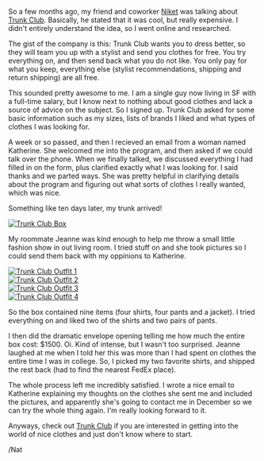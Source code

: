 So a few months ago, my friend and coworker [Niket](http://niketdesai.com/) was talking about [Trunk Club](http://trunkclub.com/?c=refkma). Basically, he stated that it was cool, but really expensive. I didn't entirely understand the idea, so I went online and researched.

The gist of the company is this: Trunk Club wants you to dress better, so they will team you up with a stylist and send you clothes for free. You try everything on, and then send back what you do not like. You only pay for what you keep, everything else (stylist recommendations, shipping and return shipping) are all free.

This sounded pretty awesome to me. I am a single guy now living in SF with a full-time salary, but I know next to nothing about good clothes and lack a source of advice on the subject. So I signed up. Trunk Club asked for some basic information such as my sizes, lists of brands I liked and what types of clothes I was looking for.

A week or so passed, and then I recieved an email from a woman named Katherine. She welcomed me into the program, and then asked if we could talk over the phone. When we finally talked, we discussed everything I had filled in on the form, plus clarified exactly what I was looking for. I said thanks and we parted ways. She was pretty helpful in clarifying details about the program and figuring out what sorts of clothes I really wanted, which was nice.

Something like ten days later, my trunk arrived!

[![Trunk Club Box](http://farm7.static.flickr.com/6053/6341352824_b9cd48cd8b_z.jpg)](http://www.flickr.com/photos/icco/6341352824/ "Trunk Club Box by Nat W, on Flickr")

My roommate Jeanne was kind enough to help me throw a small little fashion show in out living room. I tried stuff on and she took pictures so I could send them back with my oppinions to Katherine.

[![Trunk Club Outfit 1](http://farm7.static.flickr.com/6097/6341356004_7e3e5ab14a_m.jpg)](http://www.flickr.com/photos/icco/6341356004/ "Trunk Club Outfit 1 by Nat W, on Flickr")  
[![Trunk Club Outfit 2](http://farm7.static.flickr.com/6219/6341357772_fe993fd8e8_m.jpg)](http://www.flickr.com/photos/icco/6341357772/ "Trunk Club Outfit 2 by Nat W, on Flickr")  
[![Trunk Club Outfit 3](http://farm7.static.flickr.com/6220/6340610325_9657e83c8e_m.jpg)](http://www.flickr.com/photos/icco/6340610325/ "Trunk Club Outfit 3 by Nat W, on Flickr")  
[![Trunk Club Outfit 4](http://farm7.static.flickr.com/6229/6340612645_e810d77c13_m.jpg)](http://www.flickr.com/photos/icco/6340612645/ "Trunk Club Outfit 4 by Nat W, on Flickr")

So the box contained nine items (four shirts, four pants and a jacket). I tried everything on and liked two of the shirts and two pairs of pants.

I then did the dramatic envelope opening telling me how much the entire box cost: $1500. Oi. Kind of intense, but I wasn't too surprised. Jeanne laughed at me when I told her this was more than I had spent on clothes the entire time I was in college. So, I picked my two favorite shirts, and shipped the rest back (had to find the nearest FedEx place).

The whole process left me incredibly satisfied. I wrote a nice email to Katherine explaining my thoughts on the clothes she sent me and included the pictures, and apparently she's going to contact me in December so we can try the whole thing again. I'm really looking forward to it.

Anyways, check out [Trunk Club](http://trunkclub.com/?c=refkma) if you are interested in getting into the world of nice clothes and just don't know where to start.

/Nat